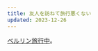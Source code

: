 ```yaml
---
title: 友人を訪ねて旅行悪くない
updated: 2023-12-26
---
```


[ベルリン旅行中](https://sotaro.io/travel/2023-12-23-berlin)。
